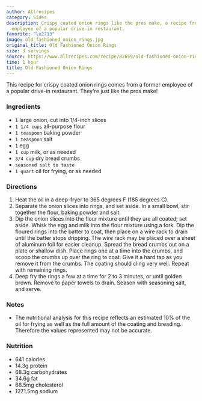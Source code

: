 ```yaml
---
author: Allrecipes
category: Sides
description: Crispy coated onion rings like the pros make, a recipe from a former
  employee of a popular drive-in restaurant.
favorite: "\u2713"
image: old_fashioned_onion_rings.jpg
original_title: Old Fashioned Onion Rings
size: 3 servings
source: https://www.allrecipes.com/recipe/82659/old-fashioned-onion-rings/
time: 1 hour
title: Old Fashioned Onion Rings
---
```

This recipe for crispy coated onion rings comes from a former employee of a popular drive-in restaurant. They're just like the pros make!

### Ingredients

* `1` large onion, cut into 1/4-inch slices
* `1 1/4 cups` all-purpose flour
* `1 teaspoon` baking powder
* `1 teaspoon` salt
* `1` egg
* `1 cup` milk, or as needed
* `3/4 cup` dry bread crumbs
* `seasoned salt to taste`
* `1 quart` oil for frying, or as needed

### Directions

1. Heat the oil in a deep-fryer to 365 degrees F (185 degrees C).
2. Separate the onion slices into rings, and set aside. In a small bowl, stir together the flour, baking powder and salt.
3. Dip the onion slices into the flour mixture until they are all coated; set aside. Whisk the egg and milk into the flour mixture using a fork. Dip the floured rings into the batter to coat, then place on a wire rack to drain until the batter stops dripping. The wire rack may be placed over a sheet of aluminum foil for easier cleanup. Spread the bread crumbs out on a plate or shallow dish. Place rings one at a time into the crumbs, and scoop the crumbs up over the ring to coat. Give it a hard tap as you remove it from the crumbs. The coating should cling very well. Repeat with remaining rings.
4. Deep fry the rings a few at a time for 2 to 3 minutes, or until golden brown. Remove to paper towels to drain. Season with seasoning salt, and serve.

### Notes

- The nutritional analysis for this recipe reflects an estimated 10% of the oil for frying as well as the full amount of the coating and breading. Therefore the values represented may not be accurate.

### Nutrition

* 641 calories
* 14.3g protein
* 68.3g carbohydrates
* 34.6g fat
* 68.5mg cholesterol
* 1271.5mg sodium